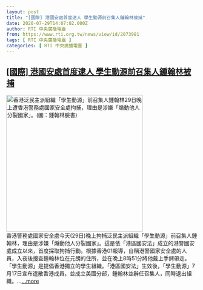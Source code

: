 ```yaml
---
layout: post
title: "[國際] 港國安處首度逮人 學生動源前召集人鍾翰林被捕"
date: 2020-07-29T14:07:02.000Z
author: RTI 中央廣播電臺
from: https://www.rti.org.tw/news/view/id/2073981
tags: [ RTI 中央廣播電臺 ]
categories: [ RTI 中央廣播電臺 ]
---
```

<!--1596031622000-->
[[國際] 港國安處首度逮人 學生動源前召集人鍾翰林被捕](https://www.rti.org.tw/news/view/id/2073981)
------

<div>
<img src="https://static.rti.org.tw/assets/thumbnails/2020/07/29/2c5e4a3a8c3b2431f0fe38a42d4d8655.jpg" width="360" alt="香港泛民主派組織「學生動源」前召集人鍾翰林29日晚上遭香港警務處國家安全處拘捕，理由是涉嫌「煽動他人分裂國家」。(圖：鍾翰林臉書)" title="香港泛民主派組織「學生動源」前召集人鍾翰林29日晚上遭香港警務處國家安全處拘捕，理由是涉嫌「煽動他人分裂國家」。(圖：鍾翰林臉書)"><br>香港警務處國家安全處今天(29日)晚上拘捕泛民主派組織「學生動源」前召集人鍾翰林，理由是涉嫌「煽動他人分裂國家」。這是依「港區國安法」成立的港警國安處成立以來，首度採取拘捕行動。根據香港01報導，自稱港警國家安全處的人員，入夜後搜查鍾翰林位在元朗的住所，並在晚上8時51分將他戴上手銬帶走。「學生動源」是提倡香港獨立的學生組織。「港區國安法」生效後，「學生動源」7月17日宣布遣散香港成員，並成立美國分部，鍾翰林並辭任召集人，同時退出組織。...<a target="_blank" href="https://www.rti.org.tw/news/view/id/2073981">...more</a>
</div>

